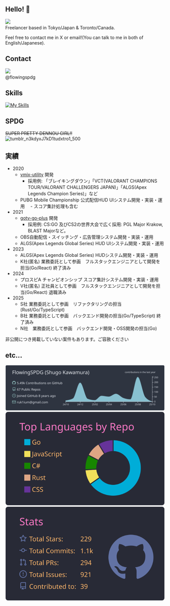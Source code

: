 ## Hello! 👋
![](https://komarev.com/ghpvc/?username=FlowingSPDG)  
Freelancer based in Tokyo/Japan & Toronto/Canada.

Feel free to contact me in X or email!(You can talk to me in both of English/Japanese).

## Contact
[![](https://skillicons.dev/icons?i=discord)]()  
@flowingspdg

## Skills
[![My Skills](https://skillicons.dev/icons?i=arduino,aws,gcp,rust,go,react,nextjs,vue,raspberrypi,supabase,tauri,ts,vscode)](https://skillicons.dev)

## SPDG
~~SUPER PRETTY DENNOU GIRL!!~~  
![tumblr_n3kdyxJ7kD1tudxtro1_500](https://github.com/user-attachments/assets/15c9a430-8597-419c-b4b9-58309fdd3d24)

## 実績
- 2020
  - [vmix-utility](https://github.com/FlowingSPDG/vmix-utility) 開発
    - 採用例: 「ブレイキングダウン」「VCT(VALORANT CHAMPIONS TOUR/VALORANT CHALLENGERS JAPAN)」「ALGS(Apex Legends Champion Series)」など
  - PUBG Mobile Championship 公式配信HUD UIシステム開発・実装・運用
  　- スコア集計処理も含む
- 2021
  - [gotv-go-plus](https://github.com/FlowingSPDG/gotv-plus-go) 開発
    - 採用例: CS:GO 及びCS2の世界大会で広く採用: PGL Major Krakow, BLAST Majorなど。
  - OBS自動配信・スイッチング・広告管理システム開発・実装・運用
  - ALGS(Apex Legends Global Series) HUD UIシステム開発・実装・運用
- 2023
  - ALGS(Apex Legends Global Series) HUDシステム開発・実装・運用
  - K社(匿名) 業務委託として参画　フルスタックエンジニアとして開発を担当(Go/React) 終了済み
- 2024
  - プロスピA チャンピオンシップ スコア集計システム開発・実装・運用
  - V社(匿名) 正社員として参画　フルスタックエンジニアとして開発を担当(Go/React) 退職済み
- 2025
  - S社 業務委託として参画　リファクタリングの担当(Rust/Go/TypeScript)
  - B社 業務委託として参画　バックエンド開発の担当(Go/TypeScript) 終了済み
  - N社　業務委託として参画　バックエンド開発・OSS開発の担当(Go)

非公開につき掲載していない案件もあります。ご容赦ください

## etc...
[![](https://raw.githubusercontent.com/FlowingSPDG/FlowingSPDG/main/profile-summary-card-output/nord_dark/0-profile-details.svg)](https://github.com/vn7n24fzkq/github-profile-summary-cards)  
[![](https://raw.githubusercontent.com/FlowingSPDG/FlowingSPDG/main/profile-summary-card-output/dracula/1-repos-per-language.svg)](https://github.com/vn7n24fzkq/github-profile-summary-cards)
[![](https://raw.githubusercontent.com/FlowingSPDG/FlowingSPDG/main/profile-summary-card-output/dracula/3-stats.svg)](https://github.com/vn7n24fzkq/github-profile-summary-cards)  
